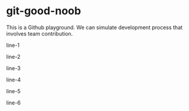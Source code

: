 # git-good-noob

This is a Github playground. We can simulate development process that involves team contribution.

line-1

line-2

line-3

line-4

line-5

line-6
